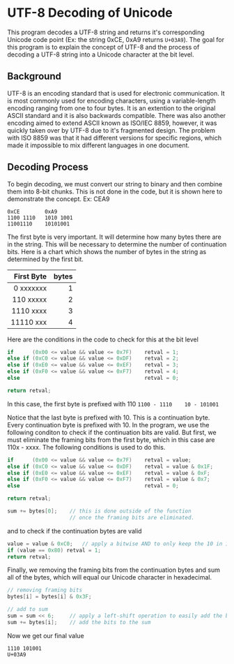 # UTF-8 Decoding of Unicode

This program decodes a UTF-8 string and returns it's corresponding
Unicode code point (Ex: the string 0xCE, 0xA9 returns `U+03A9`).
The goal for this program is to explain the concept of UTF-8 and
the process of decoding a UTF-8 string into a Unicode character
at the bit level.

## Background
UTF-8 is an encoding standard that is used for electronic communication.
It is most commonly used for encoding characters, using a variable-length
encoding ranging from one to four bytes. It is an extention to the original
ASCII standard and it is also backwards compatible. There was also another
encoding aimed to extend ASCII known as ISO/IEC 8859, however, it was
quickly taken over by UTF-8 due to it's fragmented design. The problem
with ISO 8859 was that it had different versions for specific regions,
which made it impossible to mix different languages in one document.

## Decoding Process
To begin decoding, we must convert our string to binary
and then combine them into 8-bit chunks. This is not done
in the code, but it is shown here to demonstrate the concept.
Ex: CEA9

```
0xCE        0xA9
1100 1110   1010 1001
11001110    10101001
```

The first byte is very important. It will determine how many bytes there are in the string.
This will be necessary to determine the number of continuation bits.
Here is a chart which shows the number of bytes in the string as determined by the first bit.

| First Byte  | bytes   |
|------------:|--------:|
| 0 xxxxxxx   | 1       |
| 110 xxxxx   | 2       |
| 1110 xxxx   | 3       |
| 11110 xxx   | 4       |

Here are the conditions in the code to check for this at the bit level
```c
if      (0x00 <= value && value <= 0x7F)    retval = 1;
else if (0xC0 <= value && value <= 0xDF)    retval = 2;
else if (0xE0 <= value && value <= 0xEF)    retval = 3;
else if (0xF0 <= value && value <= 0xF7)    retval = 4;
else                                        retval = 0;

return retval;
```

In this case, the first byte is prefixed with 110
`1100 - 1110    10 - 101001`

Notice that the last byte is prefixed with 10. This is a continuation byte.
Every continuation byte is prefixed with 10. In the program, we use the following
conditon to check if the continuation bits are valid. But first, we must eliminate
the framing bits from the first byte, which in this case are 110x - xxxx.
The following conditions is used to do this.

```c
if      (0x00 <= value && value <= 0x7F)    retval = value;
else if (0xC0 <= value && value <= 0xDF)    retval = value & 0x1F;
else if (0xE0 <= value && value <= 0xEF)    retval = value & 0xF;
else if (0xF0 <= value && value <= 0xF7)    retval = value & 0x7;
else                                        retval = 0;

return retval;

sum += bytes[0];    // this is done outside of the function
                    // once the framing bits are eliminated.
```

and to check if the continuation bytes are valid

```c
value = value & 0xC0;   // apply a bitwise AND to only keep the 10 in 10xx xxxx
if (value == 0x80) retval = 1;
return retval;
```

Finally, we removing the framing bits from the continuation bytes
and sum all of the bytes, which will equal our Unicode character in hexadecimal.

```c
// removing framing bits
bytes[i] = bytes[i] & 0x3F;

// add to sum
sum = sum << 6;     // apply a left-shift operation to easily add the bits to the sum
sum += bytes[i];    // add the bits to the sum
```

Now we get our final value
```
1110 101001
U+03A9
```
